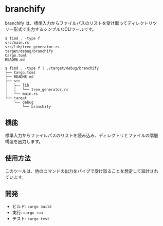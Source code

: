 # branchify

branchify は、標準入力からファイルパスのリストを受け取ってディレクトリツリー形式で出力するシンプルなCLIツールです。

```console
$ find . -type f
src/main.rs
src/lib/tree_generator.rs
target/debug/branchify
Cargo.toml
README.md

$ find . -type f | ./target/debug/branchify
├── Cargo.toml
├── README.md
├── src
│   ├── lib
│   │   └── tree_generator.rs
│   └── main.rs
└── target
    └── debug
        └── branchify
```

## 機能

標準入力からファイルパスのリストを読み込み、ディレクトリとファイルの階層構造を出力します。

## 使用方法

このツールは、他のコマンドの出力をパイプで受け取ることを想定して設計されています。

## 開発

- ビルド: `cargo build`
- 実行: `cargo run`
- テスト: `cargo test`

